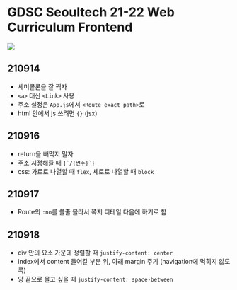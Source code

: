 # GDSC Seoultech 21-22 Web Curriculum Frontend

<img src="https://img.shields.io/badge/React-61DAFB?style=for-the-badge&logo=React&logoColor=white">  

## 210914

- 세미콜론을 잘 찍자
- `<a>` 대신 `<Link>` 사용
- 주소 설정은 `App.js`에서 `<Route exact path>`로
- html 안에서 js 쓰려면 `{}` (jsx)

## 210916

- return을 빼먹지 말자
- 주소 지정해줄 때 ``{`/{변수}`}``
- css: 가로로 나열할 때 `flex`, 세로로 나열할 때 `block`

## 210917
- Route의 `:no`를 쓸줄 몰라서 쪽지 디테일 다음에 하기로 함

## 210918
- div 안의 요소 가운데 정렬할 때 `justify-content: center`
- index에서 content 들어갈 부분 위, 아래 margin 주기 (navigation에 먹히지 않도록)
- 양 끝으로 몰고 싶을 때 `justify-content: space-between`

